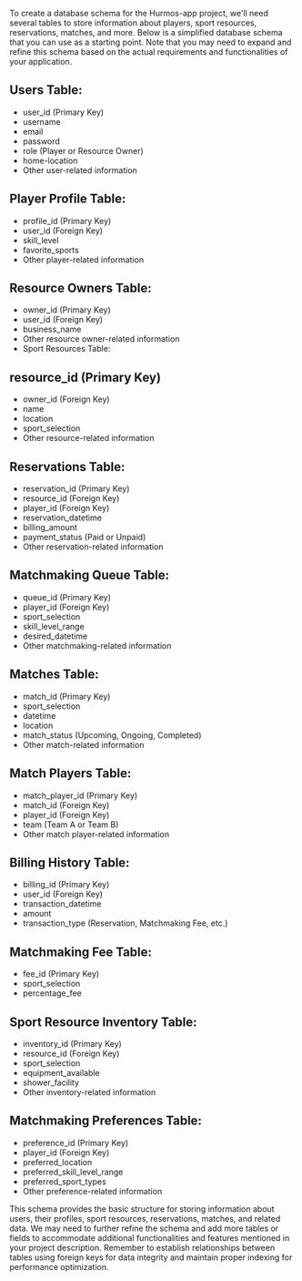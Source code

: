 
To create a database schema for the Hurmos-app project, we'll need several tables to store information about players, sport resources, reservations, matches, and more. Below is a simplified database schema that you can use as a starting point. Note that you may need to expand and refine this schema based on the actual requirements and functionalities of your application.

## Users Table:
* user_id (Primary Key)
* username
* email
* password
* role (Player or Resource Owner)
* home-location
* Other user-related information

## Player Profile Table:
* profile_id (Primary Key)
* user_id (Foreign Key)
* skill_level
* favorite_sports
* Other player-related information

## Resource Owners Table:
* owner_id (Primary Key)
* user_id (Foreign Key)
* business_name
* Other resource owner-related information
* Sport Resources Table:

## resource_id (Primary Key)
* owner_id (Foreign Key)
* name
* location
* sport_selection
* Other resource-related information

## Reservations Table:
* reservation_id (Primary Key)
* resource_id (Foreign Key)
* player_id (Foreign Key)
* reservation_datetime
* billing_amount
* payment_status (Paid or Unpaid)
* Other reservation-related information

## Matchmaking Queue Table:
* queue_id (Primary Key)
* player_id (Foreign Key)
* sport_selection
* skill_level_range
* desired_datetime
* Other matchmaking-related information

## Matches Table:
* match_id (Primary Key)
* sport_selection
* datetime
* location
* match_status (Upcoming, Ongoing, Completed)
* Other match-related information

## Match Players Table:
* match_player_id (Primary Key)
* match_id (Foreign Key)
* player_id (Foreign Key)
* team (Team A or Team B)
* Other match player-related information

## Billing History Table:

* billing_id (Primary Key)
* user_id (Foreign Key)
* transaction_datetime
* amount
* transaction_type (Reservation, Matchmaking Fee, etc.)

## Matchmaking Fee Table:

* fee_id (Primary Key)
* sport_selection
* percentage_fee

## Sport Resource Inventory Table:

* inventory_id (Primary Key)
* resource_id (Foreign Key)
* sport_selection
* equipment_available
* shower_facility
* Other inventory-related information

## Matchmaking Preferences Table:

* preference_id (Primary Key)
* player_id (Foreign Key)
* preferred_location
* preferred_skill_level_range
* preferred_sport_types
* Other preference-related information

This schema provides the basic structure for storing information about users, their profiles, sport resources, reservations, matches, and related data. We may need to further refine the schema and add more tables or fields to accommodate additional functionalities and features mentioned in your project description. Remember to establish relationships between tables using foreign keys for data integrity and maintain proper indexing for performance optimization.